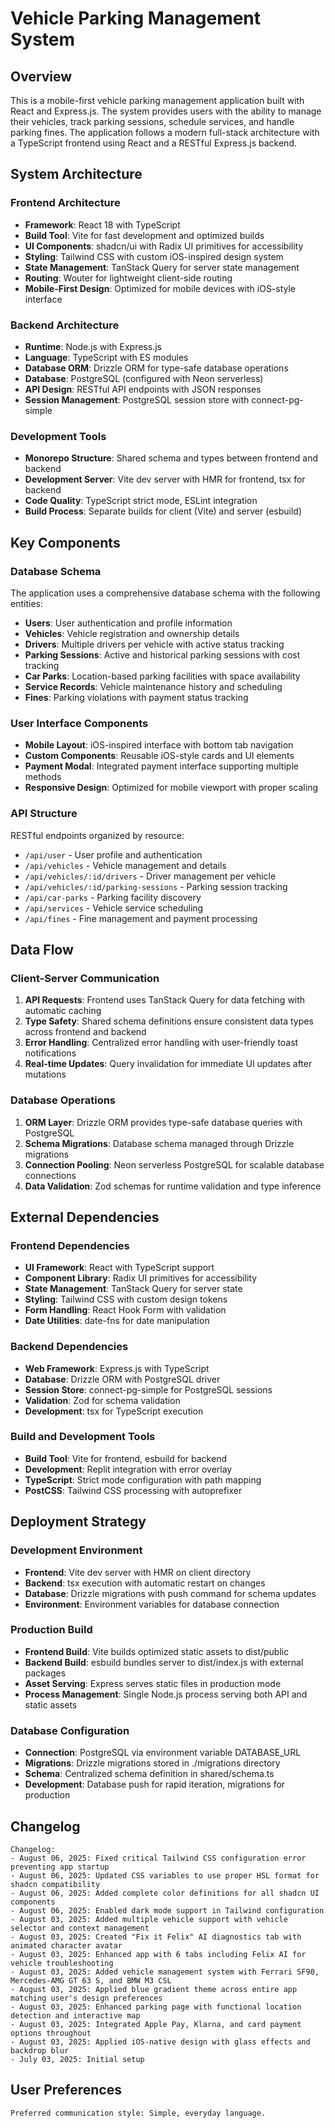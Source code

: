 # Vehicle Parking Management System

## Overview

This is a mobile-first vehicle parking management application built with React and Express.js. The system provides users with the ability to manage their vehicles, track parking sessions, schedule services, and handle parking fines. The application follows a modern full-stack architecture with a TypeScript frontend using React and a RESTful Express.js backend.

## System Architecture

### Frontend Architecture
- **Framework**: React 18 with TypeScript
- **Build Tool**: Vite for fast development and optimized builds
- **UI Components**: shadcn/ui with Radix UI primitives for accessibility
- **Styling**: Tailwind CSS with custom iOS-inspired design system
- **State Management**: TanStack Query for server state management
- **Routing**: Wouter for lightweight client-side routing
- **Mobile-First Design**: Optimized for mobile devices with iOS-style interface

### Backend Architecture
- **Runtime**: Node.js with Express.js
- **Language**: TypeScript with ES modules
- **Database ORM**: Drizzle ORM for type-safe database operations
- **Database**: PostgreSQL (configured with Neon serverless)
- **API Design**: RESTful API endpoints with JSON responses
- **Session Management**: PostgreSQL session store with connect-pg-simple

### Development Tools
- **Monorepo Structure**: Shared schema and types between frontend and backend
- **Development Server**: Vite dev server with HMR for frontend, tsx for backend
- **Code Quality**: TypeScript strict mode, ESLint integration
- **Build Process**: Separate builds for client (Vite) and server (esbuild)

## Key Components

### Database Schema
The application uses a comprehensive database schema with the following entities:
- **Users**: User authentication and profile information
- **Vehicles**: Vehicle registration and ownership details
- **Drivers**: Multiple drivers per vehicle with active status tracking
- **Parking Sessions**: Active and historical parking sessions with cost tracking
- **Car Parks**: Location-based parking facilities with space availability
- **Service Records**: Vehicle maintenance history and scheduling
- **Fines**: Parking violations with payment status tracking

### User Interface Components
- **Mobile Layout**: iOS-inspired interface with bottom tab navigation
- **Custom Components**: Reusable iOS-style cards and UI elements
- **Payment Modal**: Integrated payment interface supporting multiple methods
- **Responsive Design**: Optimized for mobile viewport with proper scaling

### API Structure
RESTful endpoints organized by resource:
- `/api/user` - User profile and authentication
- `/api/vehicles` - Vehicle management and details
- `/api/vehicles/:id/drivers` - Driver management per vehicle
- `/api/vehicles/:id/parking-sessions` - Parking session tracking
- `/api/car-parks` - Parking facility discovery
- `/api/services` - Vehicle service scheduling
- `/api/fines` - Fine management and payment processing

## Data Flow

### Client-Server Communication
1. **API Requests**: Frontend uses TanStack Query for data fetching with automatic caching
2. **Type Safety**: Shared schema definitions ensure consistent data types across frontend and backend
3. **Error Handling**: Centralized error handling with user-friendly toast notifications
4. **Real-time Updates**: Query invalidation for immediate UI updates after mutations

### Database Operations
1. **ORM Layer**: Drizzle ORM provides type-safe database queries with PostgreSQL
2. **Schema Migrations**: Database schema managed through Drizzle migrations
3. **Connection Pooling**: Neon serverless PostgreSQL for scalable database connections
4. **Data Validation**: Zod schemas for runtime validation and type inference

## External Dependencies

### Frontend Dependencies
- **UI Framework**: React with TypeScript support
- **Component Library**: Radix UI primitives for accessibility
- **State Management**: TanStack Query for server state
- **Styling**: Tailwind CSS with custom design tokens
- **Form Handling**: React Hook Form with validation
- **Date Utilities**: date-fns for date manipulation

### Backend Dependencies
- **Web Framework**: Express.js with TypeScript
- **Database**: Drizzle ORM with PostgreSQL driver
- **Session Store**: connect-pg-simple for PostgreSQL sessions
- **Validation**: Zod for schema validation
- **Development**: tsx for TypeScript execution

### Build and Development Tools
- **Build Tool**: Vite for frontend, esbuild for backend
- **Development**: Replit integration with error overlay
- **TypeScript**: Strict mode configuration with path mapping
- **PostCSS**: Tailwind CSS processing with autoprefixer

## Deployment Strategy

### Development Environment
- **Frontend**: Vite dev server with HMR on client directory
- **Backend**: tsx execution with automatic restart on changes
- **Database**: Drizzle migrations with push command for schema updates
- **Environment**: Environment variables for database connection

### Production Build
- **Frontend Build**: Vite builds optimized static assets to dist/public
- **Backend Build**: esbuild bundles server to dist/index.js with external packages
- **Asset Serving**: Express serves static files in production mode
- **Process Management**: Single Node.js process serving both API and static assets

### Database Configuration
- **Connection**: PostgreSQL via environment variable DATABASE_URL
- **Migrations**: Drizzle migrations stored in ./migrations directory
- **Schema**: Centralized schema definition in shared/schema.ts
- **Development**: Database push for rapid iteration, migrations for production

## Changelog

```
Changelog:
- August 06, 2025: Fixed critical Tailwind CSS configuration error preventing app startup
- August 06, 2025: Updated CSS variables to use proper HSL format for shadcn compatibility
- August 06, 2025: Added complete color definitions for all shadcn UI components
- August 06, 2025: Enabled dark mode support in Tailwind configuration
- August 03, 2025: Added multiple vehicle support with vehicle selector and context management
- August 03, 2025: Created "Fix it Felix" AI diagnostics tab with animated character avatar
- August 03, 2025: Enhanced app with 6 tabs including Felix AI for vehicle troubleshooting
- August 03, 2025: Added vehicle management system with Ferrari SF90, Mercedes-AMG GT 63 S, and BMW M3 CSL
- August 03, 2025: Applied blue gradient theme across entire app matching user's design preferences
- August 03, 2025: Enhanced parking page with functional location detection and interactive map
- August 03, 2025: Integrated Apple Pay, Klarna, and card payment options throughout
- August 03, 2025: Applied iOS-native design with glass effects and backdrop blur
- July 03, 2025: Initial setup
```

## User Preferences

```
Preferred communication style: Simple, everyday language.
```